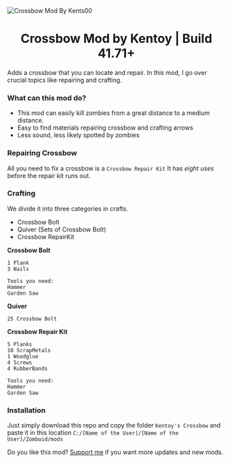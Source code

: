 ![Crossbow Mod By Kents00](https://github.com/kents00/Kentoy-s-Crossbow-PZ/blob/main/Kentoy's%20Crossbow/preview.png)
<h1 align="center">Crossbow Mod by Kentoy | Build 41.71+</h1>
Adds a crossbow that you can locate and repair. In this mod, I go over crucial topics like repairing and crafting. 

### What can this mod do?
- This mod can easily kill zombies from a great distance to a medium distance.
- Easy to find materials repairing crossbow and crafting arrows
- Less sound, less likely spotted by zombies

### Repairing Crossbow
All you need to fix a crossbow is a ```Crossbow Repair Kit``` It has *eight uses* before the repair kit runs out.
### Crafting
We divide it into three categories in crafts.
- Crossbow Bolt
- Quiver (Sets of Crossbow Bolt)
- Crossbow RepairKit

**Crossbow Bolt**
```
1 Plank
3 Nails

Tools you need:
Hammer 
Garden Saw
```
**Quiver**
```
25 Crossbow Bolt
```
**Crossbow Repair Kit**
```
5 Planks
10 ScrapMetals
1 Woodglue
4 Screws
4 RubberBands

Tools you need:
Hammer 
Garden Saw
```
### Installation
Just simply download this repo and copy the folder ```Kentoy's Crossbow``` and paste it in this location ```C:/[Name of the User]/[Name of the User]/Zomboid/mods```

Do you like this mod? [Support me](https://ko-fi.com/kents_workof_art) if you want more updates and new mods.
